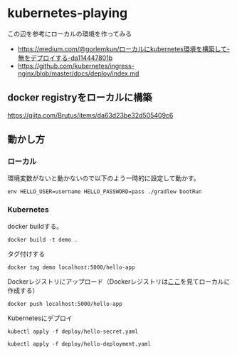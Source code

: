 # kubernetes-playing
この辺を参考にローカルの環境を作ってみる

- https://medium.com/@gorlemkun/ローカルにkubernetes環境を構築して-無をデプロイする-da114447801b
- https://github.com/kubernetes/ingress-nginx/blob/master/docs/deploy/index.md

## docker registryをローカルに構築
https://qiita.com/Brutus/items/da63d23be32d505409c6

## 動かし方
### ローカル
環境変数がないと動かないので以下のよう一時的に設定して動かす。

`env HELLO_USER=username HELLO_PASSWORD=pass ./gradlew bootRun`
### Kubernetes
docker buildする。

`docker build -t demo .`

タグ付けする

`docker tag demo localhost:5000/hello-app`

Dockerレジストリにアップロード（Dockerレジストリは[ここ](https://qiita.com/Brutus/items/da63d23be32d505409c6)を見てローカルに作成する）

`docker push localhost:5000/hello-app`

Kubernetesにデプロイ

`kubectl apply -f deploy/hello-secret.yaml`

`kubectl apply -f deploy/hello-deployment.yaml`


